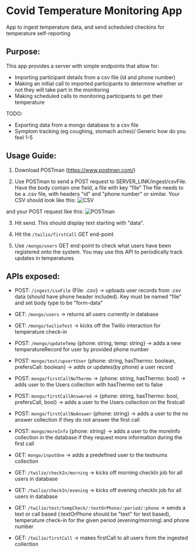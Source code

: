 # Covid Temperature Monitoring App
App to ingest temperature data, and send scheduled checkins for temperature self-reporting

## Purpose:
This app provides a server with simple endpoints that allow for:
* Importing participant details from a csv file (id and phone number)
* Making an initial call to imported participants to determine whether or not they will take part in the monitoring
* Making scheduled calls to monitoring participants to get their temperature

TODO:
* Exporting data from a mongo database to a csv file
* Symptom tracking (eg coughing, stomach aches)/ Generic how do you feel 1-5

## Usage Guide:
1. Download POSTman (https://www.postman.com/)

2. Use POSTman to send a POST request to SERVER_LINK/ingest/csvFile. Have the body contain one field, a file with key "file"
The file needs to be a .csv file, with headers "id" and "phone number" or similar. 
Your CSV should look like this:
![CSV](https://i.imgur.com/zi8kig2.png)

and your POST request like this: 
![POSTman ](https://i.imgur.com/Dn0hnGC.png)

3. Hit send. This should display text starting with "data".

4. Hit the `/twilio/firstCall` GET end-point 

5. Use `/mongo/users` GET end-point to check what users have been registered onto the system. You may use this API to periodically track updates in temperatures


## APIs exposed:

* POST: `/ingest/csvFile` {File: .csv} -> uploads user records from .csv data (should have phone header included). Key must be named "file" and set body type to be "form-data"


* GET: `/mongo/users` -> returns all users currently in database
* GET: `/mongo/twilioTest` -> kicks off the Twilio interaction for temperature check-in
* POST: `/mongo/updateTemp` {phone: string, temp: string} -> adds a new temperatureRecord for user by provided phone number
* POST: `mongo/test/upsertUser` {phone: string, hasThermo: boolean, prefersCall: boolean} -> adds or updates(by phone) a user record
* POST: `mongo/firstCallNoThermo` -> {phone: string, hasThermo: bool} -> adds user to the Users collection with hasThermo set to false
* POST: `mongo/firstCallAnswered` -> {phone: string, hasThermo: bool, prefersCall, bool} -> adds a user to the Users collection on the firstcall
* POST: `mongo/firstCallNoAnswer` {phone: string} -> adds a user to the no answer collection if they do not answer the first call
* POST: `mongo/moreInfo` {phone: string} -> adds a user to the moreInfo collection in the database if they request more information during the first call
* GET: `mongo/inputOne` -> adds a predefined user to the testnums collection

* GET: `/twilio/checkIn/morning` -> kicks off morning checkIn job for all users in database
* GET: `/twilio/checkIn/evening` -> kicks off evening checkIn job for all users in database
* GET: `/twilio/test/tempCheck/:textOrPhone/:period/:phone` -> sends a text or call based (:textOrPhone should be "text" for text based), temperature check-in for the given  period (evening/morning) and phone number
* GET: `/twilio/firstCall` -> makes firstCall to all users from the ingested collection
